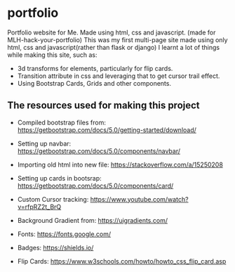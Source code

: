 # portfolio

Portfolio website for Me. Made using html, css and javascript. (made for MLH-hack-your-portfolio)
This was my first multi-page site made using only html, css and javascript(rather than flask or django)
I learnt a lot of things while making this site, such as:

- 3d transforms for elements, particularly for flip cards.
- Transition attribute in css and leveraging that to get cursor trail effect.
- Using Bootstrap Cards, Grids and other components.

## The resources used for making this project

- Compiled bootstrap files from: https://getbootstrap.com/docs/5.0/getting-started/download/

- Setting up navbar: https://getbootstrap.com/docs/5.0/components/navbar/

- Importing old html into new file: https://stackoverflow.com/a/15250208

- Setting up cards in bootsrap: https://getbootstrap.com/docs/5.0/components/card/

- Custom Cursor tracking: https://www.youtube.com/watch?v=rfpRZ2t_BrQ
 
- Background Gradient from: https://uigradients.com/

- Fonts: https://fonts.google.com/

- Badges: https://shields.io/

- Flip Cards: https://www.w3schools.com/howto/howto_css_flip_card.asp
